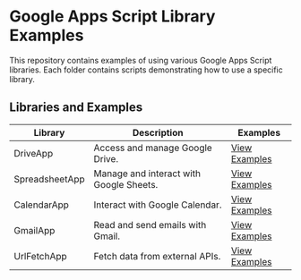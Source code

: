 # Google Apps Script Library Examples

This repository contains examples of using various Google Apps Script libraries. Each folder contains scripts demonstrating how to use a specific library. 

## Libraries and Examples

| Library           | Description                                       | Examples                                                                 |
|--------------------|---------------------------------------------------|--------------------------------------------------------------------------|
| DriveApp          | Access and manage Google Drive.                  | [View Examples](./DriveApp/README.md)                                    |
| SpreadsheetApp    | Manage and interact with Google Sheets.          | [View Examples](./SpreadsheetApp/README.md)                              |
| CalendarApp       | Interact with Google Calendar.                   | [View Examples](./CalendarApp/README.md)                                 |
| GmailApp          | Read and send emails with Gmail.                 | [View Examples](./GmailApp/README.md)                                    |
| UrlFetchApp       | Fetch data from external APIs.                   | [View Examples](./UrlFetchApp/README.md)                                 |


